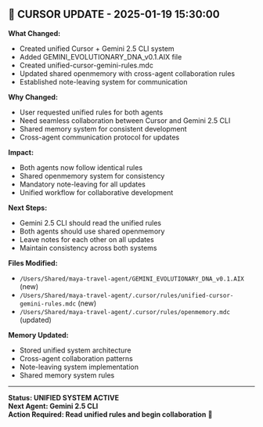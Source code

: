 ## 🤖 CURSOR UPDATE - 2025-01-19 15:30:00

**What Changed:**

- Created unified Cursor + Gemini 2.5 CLI system
- Added GEMINI_EVOLUTIONARY_DNA_v0.1.AIX file
- Created unified-cursor-gemini-rules.mdc
- Updated shared openmemory with cross-agent collaboration rules
- Established note-leaving system for communication

**Why Changed:**

- User requested unified rules for both agents
- Need seamless collaboration between Cursor and Gemini 2.5 CLI
- Shared memory system for consistent development
- Cross-agent communication protocol for updates

**Impact:**

- Both agents now follow identical rules
- Shared openmemory system for consistency
- Mandatory note-leaving for all updates
- Unified workflow for collaborative development

**Next Steps:**

- Gemini 2.5 CLI should read the unified rules
- Both agents should use shared openmemory
- Leave notes for each other on all updates
- Maintain consistency across both systems

**Files Modified:**

- `/Users/Shared/maya-travel-agent/GEMINI_EVOLUTIONARY_DNA_v0.1.AIX` (new)
- `/Users/Shared/maya-travel-agent/.cursor/rules/unified-cursor-gemini-rules.mdc` (new)
- `/Users/Shared/maya-travel-agent/.cursor/rules/openmemory.mdc` (updated)

**Memory Updated:**

- Stored unified system architecture
- Cross-agent collaboration patterns
- Note-leaving system implementation
- Shared memory system rules

---

**Status: UNIFIED SYSTEM ACTIVE**  
**Next Agent: Gemini 2.5 CLI**  
**Action Required: Read unified rules and begin collaboration** 🚀

